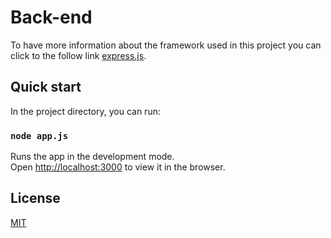 # Back-end

To have more information about the framework used in this project you can click to the follow link [express.js](https://expressjs.com/).

## Quick start

In the project directory, you can run:

### `node app.js`

Runs the app in the development mode.<br />
Open [http://localhost:3000](http://localhost:3001) to view it in the browser.

## License
[MIT](https://choosealicense.com/licenses/mit/)
